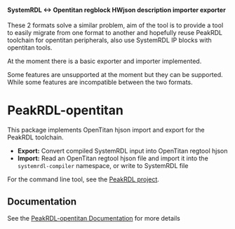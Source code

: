 #### SystemRDL <-> Opentitan regblock HWjson description importer exporter

These 2 formats solve a similar problem, aim of the tool is to provide a tool to easily migrate from one format to another and hopefully reuse PeakRDL toolchain for opentitan peripherals, also use SystemRDL IP blocks with opentitan tools.

At the moment there is a basic exporter and importer implemented.

Some features are unsupported at the moment but they can be supported. While some features are incompatible between the two formats.

# PeakRDL-opentitan
This package implements OpenTitan hjson import and export for the PeakRDL toolchain.

- **Export:** Convert compiled SystemRDL input into OpenTitan regtool hjson
- **Import:** Read an OpenTitan regtool hjson file and import it into the `systemrdl-compiler` namespace, or write to SystemRDL file

For the command line tool, see the [PeakRDL project](https://peakrdl.readthedocs.io).

## Documentation
See the [PeakRDL-opentitan Documentation]() for more details
